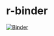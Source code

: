 # r-binder


[![Binder](https://mybinder.org/badge_logo.svg)](https://mybinder.org/v2/gh/iamsaswata/r-binder/HEAD?urlpath=rstudio)
